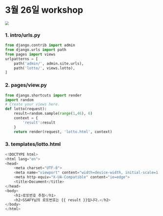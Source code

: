 # 3월 26일 workshop

<img src="C:\TurtleLab\SSAFY\online-lectures(과제업로드)\0326\workshop\images\lotto.PNG" style="zoom:75%;" />



### 1. intro/urls.py

```python
from django.contrib import admin
from django.urls import path
from pages import views
urlpatterns = [
    path('admin/', admin.site.urls),
    path('lotto/', views.lotto),
]
```



### 2. pages/view.py

```python
from django.shortcuts import render
import random
# Create your views here.
def lotto(request):
    result=random.sample(range(1,46), 6)
    context = {
        'result':result
    }
    return render(request, 'lotto.html', context)
```



### 3. templates/lotto.html

```python
<!DOCTYPE html>
<html lang="en">
<head>
    <meta charset="UTF-8">
    <meta name="viewport" content="width=device-width, initial-scale=1.0">
    <meta http-equiv="X-UA-Compatible" content="ie=edge">
    <title>Document</title>
</head>
<body>
    <h1>로또번호 추첨</h1>
    <h2>SSAFY님의 로또번호는 {{ result }}입니다.</h2>
</body>
</html>
```

